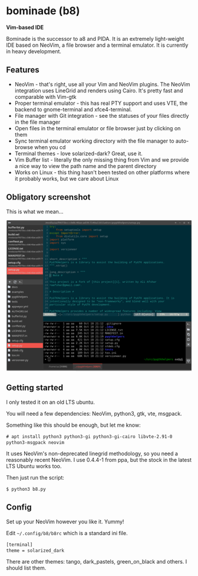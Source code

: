 # bominade (b8)

**Vim-based IDE**

Bominade is the successor to a8 and PIDA. It is an extremely light-weight IDE
based on NeoVim, a file browser and a terminal emulator. It is currently in
heavy development.

## Features

* NeoVim - that's right, use all your Vim and NeoVim plugins. The NeoVim integration uses LineGrid and renders using Cairo. It's pretty fast and comparable with Vim-gtk
* Proper terminal emulator - this has real PTY support and uses VTE, the backend to gnome-terminal and xfce4-terminal.
* File manager with Git integration - see the statuses of your files directly in the file manager
* Open files in the terminal emulator or file browser just by clicking on them
* Sync terminal emulator working directory with the file manager to auto-browse when you cd
* Terminal themes - love solarized-dark? Great, use it.
* Vim Buffer list - literally the only missing thing from Vim and we provide a nice way to view the path name and the parent directory
* Works on Linux - this thing hasn't been tested on other platforms where it probably works, but we care about Linux

## Obligatory screenshot

This is what we mean...

![Bominade screenshot](tools/screenshot.png)

## Getting started

I only tested it on an old LTS ubuntu.

You will need a few dependencies: NeoVim, python3, gtk, vte, msgpack.

Something like this should be enough, but let me know:

```
# apt install python3 python3-gi python3-gi-cairo libvte-2.91-0 python3-msgpack neovim
```

It uses NeoVim's non-deprecated linegrid methodology, so you need a reasonably
recent NeoVim. I use 0.4.4-1 from ppa, but the stock in the latest LTS Ubuntu
works too.

Then just run the script:

```
$ python3 b8.py
```

## Config

Set up your NeoVim however you like it. Yummy!

Edit `~/.config/b8/b8rc` which is a standard ini file.
```
[terminal]
theme = solarized_dark
```

There are other themes: tango, dark_pastels, green_on_black and others. I should list them.
